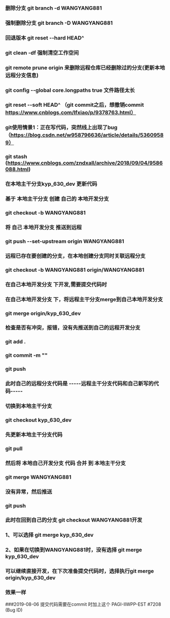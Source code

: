 ### 删除分支 git branch -d WANGYANG881
### 强制删除分支 git branch -D WANGYANG881
### 回退版本 git reset --hard HEAD^
### git clean -df 强制清空工作空间
### git remote prune origin 来删除远程仓库已经删除过的分支(更新本地远程分支信息)
### git config --global core.longpaths true 文件路径太长

### git reset --soft HEAD^ （git commit之后，想撤销commit https://www.cnblogs.com/lfxiao/p/9378763.html）
### git使用情景1：正在写代码，突然线上出现了bug（https://blog.csdn.net/w958796636/article/details/53609589）
### git stash (https://www.cnblogs.com/zndxall/archive/2018/09/04/9586088.html)


### 在本地主干分支kyp_630_dev 更新代码
### 基于 本地主干分支 创建 自己的 本地开发分支
### git checkout -b WANGYANG881

### 将 自己 本地开发分支 推送到远程
### git push --set-upstream origin WANGYANG881

### 远程已存在要创建的分支，在本地创建分支同时关联远程分支
### git checkout -b WANGYANG881 origin/WANGYANG881


### 在自己本地开发分支 下开发,需要提交代码时
### 在自己本地开发分支 下，将远程主干分支merge到自己本地开发分支
### git merge origin/kyp_630_dev

### 检查是否有冲突，报错，没有先推送到自己的远程开发分支
### git add .
### git commit -m ""
### git push
### 此时自己的远程分支代码是 -----远程主干分支代码和自己新写的代码-----

### 切换到本地主干分支
### git checkout kyp_630_dev

### 先更新本地主干分支代码
### git pull

### 然后将 本地自己开发分支 代码 合并 到 本地主干分支
### git merge WANGYANG881

### 没有异常，然后推送
### git push

### 此时在回到自己的分支 git checkout WANGYANG881开发
### 1、可以选择 git merge kyp_630_dev
### 2、如果在切换到WANGYANG881时，没有选择 git merge kyp_630_dev
###    可以继续直接开发，在下次准备提交代码时，选择执行git merge origin/kyp_630_dev
###    效果一样



###2019-08-06
    提交代码需要在commit 时加上这个 PAGI-IIWPP-EST #7208 (Bug ID)
